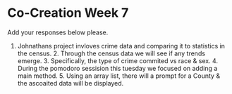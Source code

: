 # Co-Creation Week 7

Add your responses below please.
1. Johnathans project invloves crime data and comparing it to statistics in the census. 2. Through the census data we will see if any trends emerge. 3. Specifically, the type of crime commited vs race & sex. 4. During the pomodoro sessision this tuesday we focused on adding a main method. 5. Using an array list, there will a prompt for a County & the ascoaited data will be displayed. 
